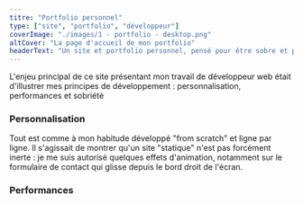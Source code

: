 ```yaml
---
titre: "Portfolio personnel"
type: ["site", "portfolio", "développeur"]
coverImage: "./images/1 - portfolio - desktop.png"
altCover: "La page d'accueil de mon portfolio"
headerText: "Un site et portfolio personnel, pensé pour être sobre et performant tout en restant innovant et agréable à naviguer"
---
```


L'enjeu principal de ce site présentant mon travail de développeur web était d'illustrer mes principes de développement : personnalisation, performances et sobriété

### Personnalisation

Tout est comme à mon habitude développé "from scratch" et ligne par ligne. Il s'agissait de montrer qu'un site "statique" n'est pas forcément inerte : je me suis autorisé quelques effets d'animation, notamment sur le formulaire de contact qui glisse depuis le bord droit de l'écran.

### Performances
